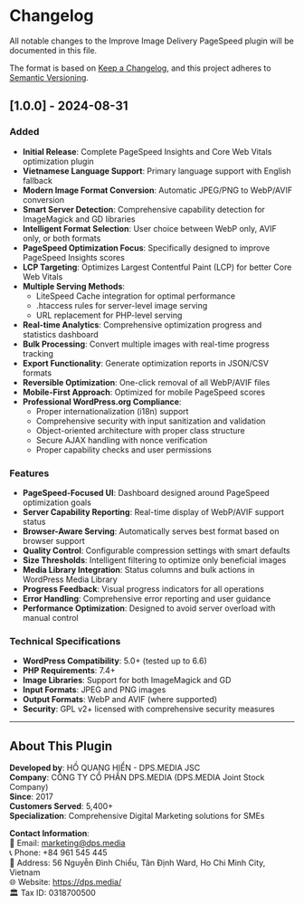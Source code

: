# Changelog

All notable changes to the Improve Image Delivery PageSpeed plugin will be documented in this file.

The format is based on [Keep a Changelog](https://keepachangelog.com/en/1.0.0/),
and this project adheres to [Semantic Versioning](https://semver.org/spec/v2.0.0.html).

## [1.0.0] - 2024-08-31

### Added
- **Initial Release**: Complete PageSpeed Insights and Core Web Vitals optimization plugin
- **Vietnamese Language Support**: Primary language support with English fallback
- **Modern Image Format Conversion**: Automatic JPEG/PNG to WebP/AVIF conversion
- **Smart Server Detection**: Comprehensive capability detection for ImageMagick and GD libraries
- **Intelligent Format Selection**: User choice between WebP only, AVIF only, or both formats
- **PageSpeed Optimization Focus**: Specifically designed to improve PageSpeed Insights scores
- **LCP Targeting**: Optimizes Largest Contentful Paint (LCP) for better Core Web Vitals
- **Multiple Serving Methods**: 
  - LiteSpeed Cache integration for optimal performance
  - .htaccess rules for server-level image serving
  - URL replacement for PHP-level serving
- **Real-time Analytics**: Comprehensive optimization progress and statistics dashboard
- **Bulk Processing**: Convert multiple images with real-time progress tracking
- **Export Functionality**: Generate optimization reports in JSON/CSV formats
- **Reversible Optimization**: One-click removal of all WebP/AVIF files
- **Mobile-First Approach**: Optimized for mobile PageSpeed scores
- **Professional WordPress.org Compliance**: 
  - Proper internationalization (i18n) support
  - Comprehensive security with input sanitization and validation
  - Object-oriented architecture with proper class structure
  - Secure AJAX handling with nonce verification
  - Proper capability checks and user permissions

### Features
- **PageSpeed-Focused UI**: Dashboard designed around PageSpeed optimization goals
- **Server Capability Reporting**: Real-time display of WebP/AVIF support status
- **Browser-Aware Serving**: Automatically serves best format based on browser support
- **Quality Control**: Configurable compression settings with smart defaults
- **Size Thresholds**: Intelligent filtering to optimize only beneficial images
- **Media Library Integration**: Status columns and bulk actions in WordPress Media Library
- **Progress Feedback**: Visual progress indicators for all operations
- **Error Handling**: Comprehensive error reporting and user guidance
- **Performance Optimization**: Designed to avoid server overload with manual control

### Technical Specifications
- **WordPress Compatibility**: 5.0+ (tested up to 6.6)
- **PHP Requirements**: 7.4+
- **Image Libraries**: Support for both ImageMagick and GD
- **Input Formats**: JPEG and PNG images
- **Output Formats**: WebP and AVIF (where supported)
- **Security**: GPL v2+ licensed with comprehensive security measures

---

## About This Plugin

**Developed by**: HỒ QUANG HIỂN - DPS.MEDIA JSC  
**Company**: CÔNG TY CỔ PHẦN DPS.MEDIA (DPS.MEDIA Joint Stock Company)  
**Since**: 2017  
**Customers Served**: 5,400+  
**Specialization**: Comprehensive Digital Marketing solutions for SMEs  

**Contact Information**:  
📧 Email: marketing@dps.media  
📞 Phone: +84 961 545 445  
🏢 Address: 56 Nguyễn Đình Chiểu, Tân Định Ward, Ho Chi Minh City, Vietnam  
🌐 Website: https://dps.media/  
🏛️ Tax ID: 0318700500